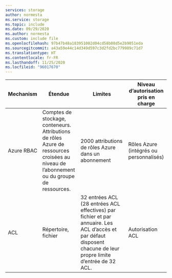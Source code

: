 ```yaml
---
services: storage
author: normesta
ms.service: storage
ms.topic: include
ms.date: 09/29/2020
ms.author: normesta
ms.custom: include file
ms.openlocfilehash: 97b47b48a183951002d04cd58b08d5e2b9051eda
ms.sourcegitcommit: a43a59e44c14d349d597c3d2fd2bc779989c71d7
ms.translationtype: HT
ms.contentlocale: fr-FR
ms.lasthandoff: 11/25/2020
ms.locfileid: "96017670"
---
```

| Mechanism | Étendue |Limites | Niveau d’autorisation pris en charge |
|---|---|---|---|
| Azure RBAC | Comptes de stockage, conteneurs. <br>Attributions de rôles Azure de ressources croisées au niveau de l’abonnement ou du groupe de ressources. | 2000 attributions de rôles Azure dans un abonnement | Rôles Azure (intégrés ou personnalisés) |
| ACL| Répertoire, fichier |32 entrées ACL (28 entrées ACL effectives) par fichier et par annuaire. Les ACL d’accès et par défaut disposent chacune de leur propre limite d’entrée de 32 ACL. |Autorisation ACL|
